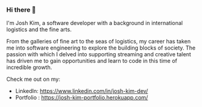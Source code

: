 ### Hi there 👋

I'm Josh Kim, a software developer with a background in international logistics and the fine arts.

From the galleries of fine art to the seas of logistics, my career has taken me into software engineering to explore the building blocks of society. 
The passion with which I delved into supporting streaming and creative talent has driven me to gain opportunities and learn to code in this time of incredible growth.

Check me out on my:

- LinkedIn: https://www.linkedin.com/in/josh-kim-dev/
- Portfolio : https://josh-kim-portfolio.herokuapp.com/

<!--
**jkim057/jkim057** is a ✨ _special_ ✨ repository because its `README.md` (this file) appears on your GitHub profile.

Here are some ideas to get you started:

- 🔭 I’m currently working on ...
- 🌱 I’m currently learning ...
- 👯 I’m looking to collaborate on ...
- 🤔 I’m looking for help with ...
- 💬 Ask me about ...
- 📫 How to reach me: ...
- 😄 Pronouns: ...
- ⚡ Fun fact: ...

oof it's hard to think up of nice things.
-->
